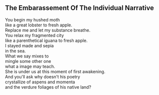 The Embarassement Of The Individual Narrative
---------------------------------------------
You begin my hushed moth  
like a great lobster to fresh apple.  
Replace me and let my substance breathe.  
You relax my fragmented city  
like a parenthetical iguana to fresh apple.  
I stayed made and sepia  
in the sea.  
What we say mixes to  
mingle some other one  
what a image may teach.  
She is under us at this moment of first awakening.  
And you'll ask why doesn't his poetry  
crystallize of aspens and momenta  
and the verdure foliages of his native land?  

